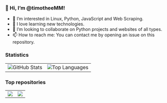 ### 👋 Hi, I’m @timotheeMM!

* 👀 I’m interested in Linux, Python, JavaScript and Web Scraping.
* 🌱 I love learning new technologies.
* 💞️ I’m looking to collaborate on Python projects and websites of all types.
* 📫 How to reach me: You can contact me by opening an issue on this repository.

### Statistics

<table>
    <tr>
        <td>
            <img src="https://github-readme-stats.vercel.app/api?username=timotheeMM&show_icons=true&include_all_commits=true&theme=buefy&hide_border=true" alt="GitHub Stats">
        </td>
        <td>
            <img src="https://github-readme-stats.vercel.app/api/top-langs/?username=timotheeMM&layout=compact&theme=buefy&hide_border=true" alt="Top Languages">
        </td>
    </tr>
</table>

### Top repositories

<table>
    <tr>
        <td>
            <a href="https://github.com/timotheeMM/gui-youtube-downloader/">
                <img src="https://github-readme-stats.vercel.app/api/pin/?username=timotheeMM&repo=gui-youtube-downloader&theme=buefy&hide_border=true">
            </a>
        </td>
        <td>
            <a href="https://github.com/timotheeMM/snake-game/">
                <img src="https://github-readme-stats.vercel.app/api/pin/?username=timotheeMM&repo=snake-game&theme=buefy&hide_border=true">
            </a>
        </td>
    </tr>
</table>
